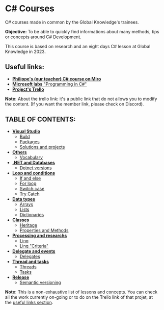 # C# Courses
C# courses made in common by the Global Knowledge's trainees. 

**Objective:** To be able to quickly find informations about many methods, tips or concepts around C# Development. 

This course is based on research and an eight days C# lesson at Global Knowledge in 2023. 

## **Useful links:**
- [**Philippe's (our teacher) C# course on Miro**](https://miro.com/app/board/uXjVMxGe2Cg=/)
- [**Microsoft labs** "Programming in C#"](
https://github.com/MicrosoftLearning/20483-Programming-in-C-Sharp/tree/master)
- [**Project's Trello**](https://trello.com/b/ondznnzC/cours-c)

**Note:** About the trello link: it's a public link that do not allows you to modify the content. (If you want the member link, please check on Discord).

## **TABLE OF CONTENTS:**

* [**Visual Studio**](/Courses/1_Visual_Studio/)
    - [Build](/Courses/1_Visual_Studio/build.md)
    - [Packages](/Courses/1_Visual_Studio/packages.md)
    - [Solutions and projects](/Courses/1_Visual_Studio/solution&projects.md)
* [**Others**](/Courses/2_Others/)
    - [Vocabulary](/Courses/2_Others/vocabulary.md)
* [**.NET and Databases**](/Courses/3_Dotnet_&_BDD/)
    - [Dotnet versions](/Courses/3_Dotnet_&_BDD/dotnet_versions.md)
* [**Loop and conditions**](/Courses/4_Loop_&_Conditions/)
    - [If and else](/Courses/4_Loop_&_Conditions/if_else.md)
    - [For loop](/Courses/4_Loop_&_Conditions/for_loop.md)
    - [Switch case](/Courses/4_Loop_&_Conditions/switch_case.md)
    - [Try Catch](/Courses/4_Loop_&_Conditions/try_catch.md)
* [**Data types**](/Courses/5_Data_types/)
    - [Arrays](/Courses/5_Data_types/arrays.md)
    - [Lists](/Courses/5_Data_types/lists.md)
    - [Dictionaries](/Courses/5_Data_types/dictionaries.md)
* [**Classes**](/Courses/6_Classes/)
    - [Heritage](/Courses/6_Classes/heritage.md)
    - [Properties and Methods](/Courses/6_Classes/methods&properties.md)
* [**Processing and researchs**](/Courses/7_Processing_&_Researchs/)
    - [Linq](/Courses/7_Processing_&_Researchs/linq.md)
    - [Linq "Criteria"](/Courses/7_Processing_&_Researchs/criteria_linq.md)
* [**Delegate and events**](/Courses/8_Delegate_&_Events/)
    - [Delegates](/Courses/8_Delegate_&_Events/delegate.md)
* [**Thread and tasks**](/Courses/9_Thread_&_Tasks/)
    - [Threads](/Courses/9_Thread_&_Tasks/threads.md)
    - [Tasks](/Courses/9_Thread_&_Tasks/tasks.md)
* [**Release**](/Courses/Release_Tutorial/)
    - [Semantic versioning](/Courses/Release_Tutorial/semantic_versioning.md)

**Note:** This is a non-exhaustive list of lessons and concepts. You can check all the work currently on-going or to do on the Trello link of that projet, at the [useful links section](#useful-links). 